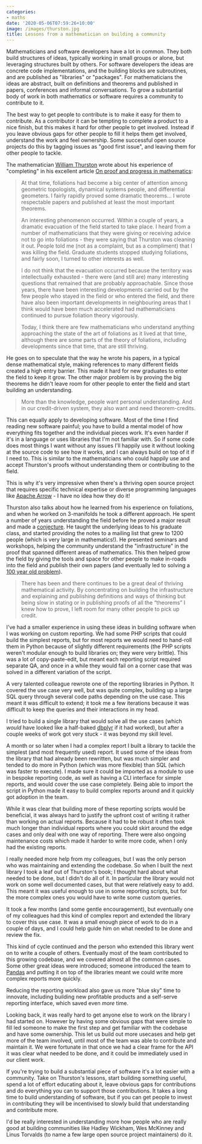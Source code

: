 ```yaml
---
categories:
- maths
date: '2020-05-06T07:59:26+10:00'
image: /images/thurston.jpg
title: Lessons from a mathematician on building a community
---
```


Mathematicians and software developers have a lot in common.
They both build structures of ideas, typically working in small groups or alone, but leveraging structures built by others.
For software developers the ideas are concrete code implementations, and the building blocks are subroutines, and are published as "libraries" or "packages".
For mathematicians the ideas are abstract, built on definitions and theorems and published in papers, conferences and informal conversations.
To grow a substantial body of work in both mathematics or software requires a community to contribute to it.

The best way to get people to contribute is to make it easy for them to contribute.
As a contributor it can be tempting to complete a product to a nice finish, but this makes it hard for other people to get involved.
Instead if you leave obvious gaps for other people to fill it helps them get involved, understand the work and feel ownership.
Some successful open source projects do this by tagging issues as "good first issue", and leaving them for other people to tackle.

The mathematician [William Thurston](https://en.wikipedia.org/wiki/William_Thurston) wrote about his experience of "completing" in his excellent article [On proof and progress in mathematics](https://arxiv.org/abs/math/9404236):

> At that time, foliations had become a big center of attention among geometric topologists, dynamical systems people, and differential geometers.
> I fairly rapidly proved some dramatic theorems...
> I wrote respectable papers and published at least the most important theorems.
>
> An interesting phenomenon occurred.
> Within a couple of years, a dramatic evacuation of the field started to take place.
> I heard from a number of mathematicians that they were giving or receiving advice not to go into foliations - they were saying that Thurston was cleaning it out.
> People told me (not as a complaint, but as a compliment) that I was killing the field.
> Graduate students stopped studying foliations, and fairly soon, I turned to other interests as well.
>
> I do not think that the evacuation occurred because the territory was intellectually exhausted - there were (and still are) many interesting questions that remained that are probably approachable.
> Since those years, there have been interesting developments carried out by the few people who stayed in the field or who entered the field, and there have also been important developments in neighbouring areas that I think would have been much accelerated had mathematicians continued to pursue foliation theory vigorously.
>
> Today, I think there are few mathematicians who understand anything approaching the state of the art of foliations as it lived at that time, although there are some parts of the theory of foliations, including developments since that time, that are still thriving.

He goes on to speculate that the way he wrote his papers, in a typical dense mathematical style, making references to many different fields created a high entry barrier.
This made it hard for new graduates to enter the field to keep it grow.
The other major problem is by proving the big theorems he didn't leave room for other people to enter the field and start building an understanding.

> More than the knowledge, people want personal understanding.
> And in our credit-driven system, they also want and need theorem-credits.

This can equally apply to developing software.
Most of the time I find reading new software painful; you have to build a mental model of how everything fits together and the individual pieces work.
It's even harder if it's in a language or uses libraries that I'm not familiar with.
So if some code does most things I want without any issues I'll happily use it without looking at the source code to see how it works, and I can always build on top of it if I need to.
This is similar to the mathematicians who could happily use and accept Thurston's proofs without understanding them or contributing to the field.

This is why it's very impressive when there's a thriving open source project that requires specific technical expertise or diverse programming languages like [Apache Arrow](https://arrow.apache.org/) - I have no idea how they do it!

Thurston also talks about how he learned from his experience on foliations, and when he worked on 3-manifolds he took a different approach.
He spent a number of years understanding the field before he proved a major result and made a [conjecture](https://en.wikipedia.org/wiki/Geometrization_conjecture).
He taught the underlying ideas to his graduate class, and started providing the notes to a mailing list that grew to 1200 people (which is very large in mathematics!).
He presented seminars and workshops, helping the community understand the "infrastructure" in the proof that spanned different areas of mathematics.
This then helped grow the field by giving the tools and space for other people to make in-roads into the field and publish their own papers (and eventually led to solving a [100 year old problem](https://en.wikipedia.org/wiki/Poincar%C3%A9_conjecture)).

> There has been and there continues to be a great deal of thriving mathematical activity.
> By concentrating on building the infrastructure and explaining and publishing definitions and ways of thinking but being slow in stating or in publishing proofs of all the “theorems” I knew how to prove, I left room for many other people to pick up credit.

I've had a smaller experience in using these ideas in building software when I was working on custom reporting.
We had some PHP scripts that could build the simplest reports, but for most reports we would need to hand-roll them in Python because of slightly different requirements (the PHP scripts weren't modular enough to build libraries on; they were very brittle).
This was a lot of copy-paste-edit, but meant each reporting script required separate QA, and once in a while they would fail on a corner case that was solved in a different variation of the script.

A very talented colleague rewrote one of the reporting libraries in Python.
It covered the use case very well, but was quite complex, building up a large SQL query through several code paths depending on the use case.
This meant it was difficult to extend; it took me a few iterations because it was difficult to keep the queries and their interactions in my head.

I tried to build a single library that would solve all the use cases (which *would* have looked like a half-baked [dbplyr](https://dbplyr.tidyverse.org/) if it had worked), but after a couple weeks of work got very stuck - it was beyond my skill level.

A month or so later when I had a complex report I built a library to tackle the simplest (and most frequently used) report.
It used some of the ideas from the library that had already been rewritten, but was much simpler and tended to do more in Python (which was more flexible) than SQL (which was faster to execute).
I made sure it could be imported as a module to use in bespoke reporting code, as well as having a CLI interface for simple reports, and would cover the use case completely.
Being able to import the script in Python made it easy to build complex reports around and it quickly got adoption in the team.

While it was clear that building more of these reporting scripts would be beneficial, it was always hard to justify the upfront cost of writing it rather than working on actual reports.
Because it had to be robust it often took much longer than individual reports where you could skirt around the edge cases and only deal with one way of reporting.
There were also ongoing maintenance costs which made it harder to write more code, when I only had the existing reports.

I really needed more help from my colleagues, but I was the only person who was maintaining and extending the codebase.
So when I built the next library I took a leaf out of Thurston's book; I thought hard about what needed to be done, but I didn't do all of it.
In particular the library would not work on some well documented cases, but that were relatively easy to add.
This meant it was useful enough to use in some reporting scripts, but for the more complex ones you would have to write some custom queries.

It took a few months (and some gentle encouragement), but eventually one of my colleagues had this kind of complex report and extended the library to cover this use case.
It was a small enough piece of work to do in a couple of days, and I could help guide him on what needed to be done and review the fix.

This kind of cycle continued and the person who extended this library went on to write a couple of others.
Eventually most of the team contributed to this growing codebase, and we covered almost all the common cases.
Some other great ideas were introduced; someone introduced the team to [Pandas](https://pandas.pydata.org/) and putting it on top of the libraries meant we could write more complex reports more quickly.

Reducing the reporting workload also gave us more "blue sky" time to innovate, including building new profitable products and a self-serve reporting interface, which saved even *more* time.

Looking back, it was really hard to get anyone else to work on the library I had started on.
However by having some obvious gaps that were simple to fill led someone to make the first step and get familiar with the codebase and have some ownership.
This let us build out more usecases and help get more of the team involved, until most of the team was able to contribute and maintain it.
We were fortunate in that once we had a clear frame for the API it was clear what needed to be done, and it could be immediately used in our client work.

If you're trying to build a substantial piece of software it's a lot easier with a community.
Take on Thurston's lessons, start building something useful, spend a lot of effort educating about it, leave obvious gaps for contributions and do everything you can to support those contributions.
It takes a long time to build understanding of software, but if you can get people to invest in contributing they will be incentivised to slowly build that understanding and contribute more.

I'd be really interested in understanding more how people who are really good at building communities like Hadley Wickham, Wes McKinney and Linus Torvalds (to name a few large open source project maintainers) do it.